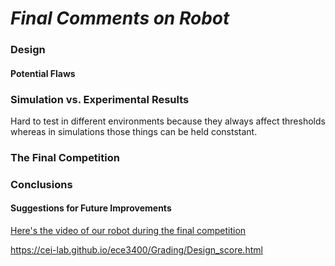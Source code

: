 # __*Final Comments on Robot*__

### Design

#### Potential Flaws

### Simulation vs. Experimental Results
Hard to test in different environments because they always affect thresholds whereas in simulations those things can be held conststant.

### The Final Competition

### Conclusions

#### Suggestions for Future Improvements

[Here's the video of our robot during the final competition](https://www.youtube.com/watch?v=oZpQe9s_qdU)


https://cei-lab.github.io/ece3400/Grading/Design_score.html

